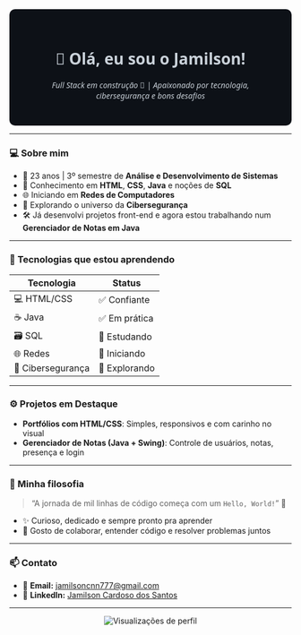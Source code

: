 <div align="center" style="background-color:#0d1117; padding: 30px; border-radius: 10px; color: #c9d1d9; font-family: 'Segoe UI', Tahoma, Geneva, Verdana, sans-serif;">

<h1>👋 Olá, eu sou o Jamilson!</h1>
<p><em>Full Stack em construção 🚧 | Apaixonado por tecnologia, cibersegurança e bons desafios</em></p>

</div>

---

### 💻 Sobre mim

- 🧒 23 anos | 3º semestre de **Análise e Desenvolvimento de Sistemas**
- 🧠 Conhecimento em **HTML**, **CSS**, **Java** e noções de **SQL**
- 🌐 Iniciando em **Redes de Computadores**
- 🔐 Explorando o universo da **Cibersegurança**
- 🛠️ Já desenvolvi projetos front-end e agora estou trabalhando num **Gerenciador de Notas em Java**

---

### 🚀 Tecnologias que estou aprendendo

| Tecnologia        | Status        |
|-------------------|----------------|
| 💻 HTML/CSS        | ✅ Confiante     |
| ☕ Java            | ✅ Em prática   |
| 🗃️ SQL             | 🧪 Estudando     |
| 🌐 Redes           | 🚀 Iniciando     |
| 🔐 Cibersegurança  | 🌱 Explorando    |

---

### ⚙️ Projetos em Destaque

- **Portfólios com HTML/CSS**: Simples, responsivos e com carinho no visual
- **Gerenciador de Notas (Java + Swing)**: Controle de usuários, notas, presença e login

---

### 🧠 Minha filosofia

> “A jornada de mil linhas de código começa com um `Hello, World!`” 💬

- ✨ Curioso, dedicado e sempre pronto pra aprender
- 🤝 Gosto de colaborar, entender código e resolver problemas juntos

---

### 📫 Contato

- 📧 **Email:** jamilsoncnn777@gmail.com  
- 💼 **LinkedIn:** [Jamilson Cardoso dos Santos](https://www.linkedin.com/in/jamilson-cardoso-dos-santos-33526a332/)

---

<p align="center">
  <img src="https://komarev.com/ghpvc/?username=jamilsoncardoso&style=flat-square&color=blue" alt="Visualizações de perfil"/>
</p>
